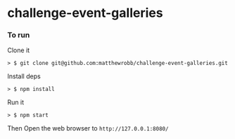 # challenge-event-galleries

### To run

Clone it
```
> $ git clone git@github.com:matthewrobb/challenge-event-galleries.git
```

Install deps

```
> $ npm install
```

Run it

```
> $ npm start
```

Then Open the web browser to `http://127.0.0.1:8080/`
